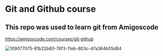 # Git and Github course

## This repo was used to learn git from Amigoscode

https://amigoscode.com/courses/git-github

![109077075-81b22b80-76f3-11eb-803c-d7a364b55d84](https://user-images.githubusercontent.com/74465348/233865523-1b37b09e-6d01-4a7b-aaad-faea247f2b02.png)
